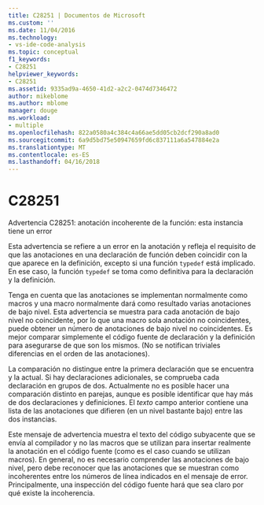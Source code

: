 ```yaml
---
title: C28251 | Documentos de Microsoft
ms.custom: ''
ms.date: 11/04/2016
ms.technology:
- vs-ide-code-analysis
ms.topic: conceptual
f1_keywords:
- C28251
helpviewer_keywords:
- C28251
ms.assetid: 9335ad9a-4650-41d2-a2c2-0474d7346472
author: mikeblome
ms.author: mblome
manager: douge
ms.workload:
- multiple
ms.openlocfilehash: 822a0580a4c384c4a66ae5dd05cb2dcf290a8ad0
ms.sourcegitcommit: 6a9d5bd75e50947659fd6c837111a6a547884e2a
ms.translationtype: MT
ms.contentlocale: es-ES
ms.lasthandoff: 04/16/2018
---
```

# <a name="c28251"></a>C28251
Advertencia C28251: anotación incoherente de la función: esta instancia tiene un error  
  
 Esta advertencia se refiere a un error en la anotación y refleja el requisito de que las anotaciones en una declaración de función deben coincidir con la que aparece en la definición, excepto si una función `typedef` está implicado. En ese caso, la función `typedef` se toma como definitiva para la declaración y la definición.  
  
 Tenga en cuenta que las anotaciones se implementan normalmente como macros y una macro normalmente dará como resultado varias anotaciones de bajo nivel. Esta advertencia se muestra para cada anotación de bajo nivel no coincidente, por lo que una macro sola anotación no coincidentes, puede obtener un número de anotaciones de bajo nivel no coincidentes. Es mejor comparar simplemente el código fuente de declaración y la definición para asegurarse de que son los mismos. (No se notifican triviales diferencias en el orden de las anotaciones).  
  
 La comparación no distingue entre la primera declaración que se encuentra y la actual. Si hay declaraciones adicionales, se comprueba cada declaración en grupos de dos. Actualmente no es posible hacer una comparación distinto en parejas, aunque es posible identificar que hay más de dos declaraciones y definiciones.  El *texto* campo anterior contiene una lista de las anotaciones que difieren (en un nivel bastante bajo) entre las dos instancias.  
  
 Este mensaje de advertencia muestra el texto del código subyacente que se envía al compilador y no las macros que se utilizan para insertar realmente la anotación en el código fuente (como es el caso cuando se utilizan macros). En general, no es necesario comprender las anotaciones de bajo nivel, pero debe reconocer que las anotaciones que se muestran como incoherentes entre los números de línea indicados en el mensaje de error. Principalmente, una inspección del código fuente hará que sea claro por qué existe la incoherencia.